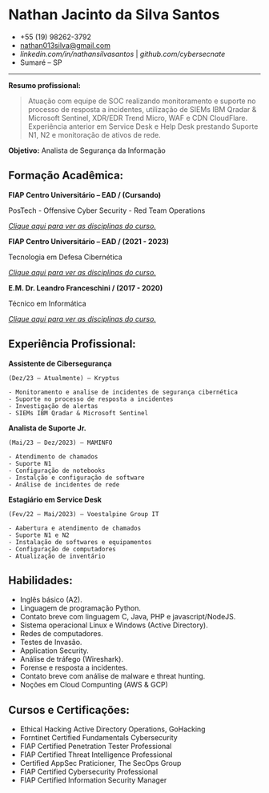 Nathan Jacinto da Silva Santos
==============================

* +55 (19) 98262-3792 
* nathan013silva@gmail.com 
* _linkedin.com/in/nathansilvasantos_ | _github.com/cybersecnate_ 
* Sumaré – SP

-----

**Resumo profissional:**

> Atuação com equipe de SOC realizando monitoramento e suporte no processo de resposta a incidentes,
> utilização de SIEMs IBM Qradar & Microsoft Sentinel, XDR/EDR Trend Micro, WAF e CDN CloudFlare.
> Experiência anterior em Service Desk e Help Desk prestando Suporte N1, N2 e monitoração de ativos de rede.

**Objetivo:** Analista de Segurança da Informação

Formação Acadêmica:
-------------------

  **FIAP Centro Universitário – EAD / (Cursando)**

  PosTech -  Offensive Cyber Security - Red Team Operations

  [_Clique aqui para ver as disciplinas do curso._](DISCIPLINAS.md)

  **FIAP Centro Universitário – EAD / (2021 - 2023)**

  Tecnologia em Defesa Cibernética 

  [_Clique aqui para ver as disciplinas do curso._](DISCIPLINAS.md)

  **E.M. Dr. Leandro Franceschini / (2017 - 2020)**

  Técnico em Informática

  [_Clique aqui para ver as disciplinas do curso._](DISCIPLINAS.md)

Experiência Profissional:
-------------------------

  **Assistente de Cibersegurança**

    (Dez/23 – Atualmente) – Kryptus
    
    - Monitoramento e analise de incidentes de segurança cibernética
    - Suporte no processo de resposta a incidentes
    - Investigação de alertas
    - SIEMs IBM Qradar & Microsoft Sentinel
  
  **Analista de Suporte Jr.**

    (Mai/23 – Dez/2023) – MAMINFO
    
    - Atendimento de chamados
    - Suporte N1
    - Configuração de notebooks
    - Instalção e configuração de software
    - Análise de incidentes de rede


  **Estagiário em Service Desk**

    (Fev/22 – Mai/2023) – Voestalpine Group IT
    
    - Aabertura e atendimento de chamados
    - Suporte N1 e N2
    - Instalação de softwares e equipamentos
    - Configuração de computadores
    - Atualização de inventário

Habilidades:
------------

- Inglês básico (A2).
- Linguagem de programação Python.
- Contato breve com linguagem C, Java, PHP e javascript/NodeJS.
- Sistema operacional Linux e Windows (Active Directory).
- Redes de computadores.
- Testes de Invasão.
- Application Security.
- Análise de tráfego (Wireshark).
- Forense e resposta a incidentes.
- Contato breve com análise de malware e threat hunting.
- Noções em Cloud Compunting (AWS & GCP)

Cursos e Certificações:
-----------------------

- Ethical Hacking Active Directory Operations,  GoHacking
- Forntinet Certified Fundamentals Cybersecurity
- FIAP Certified Penetration Tester Professional
- FIAP Certified Threat Intelligence Professional
- Certified AppSec Praticioner, The SecOps Group 
- FIAP Certified Cybersecurity Professional
- FIAP Certified Information Security Manager
